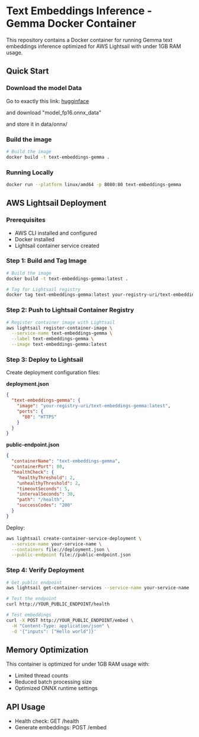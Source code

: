 # Text Embeddings Inference - Gemma Docker Container

This repository contains a Docker container for running Gemma text embeddings inference optimized for AWS Lightsail with under 1GB RAM usage.

## Quick Start

### Download the model Data

Go to exactly this link: [hugginface](https://huggingface.co/onnx-community/embeddinggemma-300m-ONNX/tree/main/onnx) 

and download "model_fp16.onnx_data"

and store it in data/onnx/

### Build the image
```bash
# Build the image
docker build -t text-embeddings-gemma .
```

### Running Locally
```bash
docker run --platform linux/amd64 -p 8080:80 text-embeddings-gemma
```

## AWS Lightsail Deployment

### Prerequisites
- AWS CLI installed and configured
- Docker installed
- Lightsail container service created

### Step 1: Build and Tag Image
```bash
# Build the image
docker build -t text-embeddings-gemma:latest .

# Tag for Lightsail registry
docker tag text-embeddings-gemma:latest your-registry-uri/text-embeddings-gemma:latest
```

### Step 2: Push to Lightsail Container Registry
```bash
# Register container image with Lightsail
aws lightsail register-container-image \
  --service-name text-embeddings-gemma \
  --label text-embeddings-gemma \
  --image text-embeddings-gemma:latest
```

### Step 3: Deploy to Lightsail
Create deployment configuration files:

**deployment.json**
```json
{
  "text-embeddings-gemma": {
    "image": "your-registry-uri/text-embeddings-gemma:latest",
    "ports": {
      "80": "HTTPS"
    }
  }
}
```

**public-endpoint.json**
```json
{
  "containerName": "text-embeddings-gemma",
  "containerPort": 80,
  "healthCheck": {
    "healthyThreshold": 2,
    "unhealthyThreshold": 2,
    "timeoutSeconds": 5,
    "intervalSeconds": 30,
    "path": "/health",
    "successCodes": "200"
  }
}
```

Deploy:
```bash
aws lightsail create-container-service-deployment \
  --service-name your-service-name \
  --containers file://deployment.json \
  --public-endpoint file://public-endpoint.json
```

### Step 4: Verify Deployment
```bash
# Get public endpoint
aws lightsail get-container-services --service-name your-service-name

# Test the endpoint
curl http://YOUR_PUBLIC_ENDPOINT/health

# Test embeddings
curl -X POST http://YOUR_PUBLIC_ENDPOINT/embed \
  -H "Content-Type: application/json" \
  -d '{"inputs": ["Hello world"]}'
```

## Memory Optimization
This container is optimized for under 1GB RAM usage with:
- Limited thread counts
- Reduced batch processing size
- Optimized ONNX runtime settings

## API Usage
- Health check: GET /health
- Generate embeddings: POST /embed
